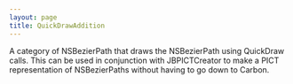 ```yaml
---
layout: page
title: QuickDrawAddition
---
```


A category of NSBezierPath that draws the NSBezierPath using QuickDraw calls. This can be used in conjunction with JBPICTCreator to make a PICT representation of NSBezierPaths without having to go down to Carbon.

